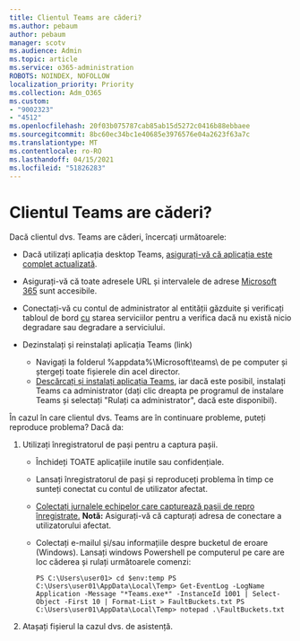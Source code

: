 ```yaml
---
title: Clientul Teams are căderi?
ms.author: pebaum
author: pebaum
manager: scotv
ms.audience: Admin
ms.topic: article
ms.service: o365-administration
ROBOTS: NOINDEX, NOFOLLOW
localization_priority: Priority
ms.collection: Adm_O365
ms.custom:
- "9002323"
- "4512"
ms.openlocfilehash: 20f03b075787cab85ab15d5272c0416b88ebbaee
ms.sourcegitcommit: 8bc60ec34bc1e40685e3976576e04a2623f63a7c
ms.translationtype: MT
ms.contentlocale: ro-RO
ms.lasthandoff: 04/15/2021
ms.locfileid: "51826283"
---
```

# <a name="teams-client-crashing"></a>Clientul Teams are căderi?

Dacă clientul dvs. Teams are căderi, încercați următoarele:

- Dacă utilizați aplicația desktop Teams, [asigurați-vă că aplicația este complet actualizată](https://support.office.com/article/Update-Microsoft-Teams-535a8e4b-45f0-4f6c-8b3d-91bca7a51db1).

- Asigurați-vă că toate adresele URL și intervalele de adrese [Microsoft 365](https://docs.microsoft.com/microsoftteams/connectivity-issues) sunt accesibile.

- Conectați-vă cu contul de administrator al entității găzduite și verificați tabloul de bord [cu](https://docs.microsoft.com/office365/enterprise/view-service-health) starea serviciilor pentru a verifica dacă nu există nicio degradare sau degradare a serviciului.

- Dezinstalați și reinstalați aplicația Teams (link)
    - Navigați la folderul %appdata%\Microsoft\teams\ de pe computer și ștergeți toate fișierele din acel director.
    - [Descărcați și instalați aplicația Teams](https://www.microsoft.com/microsoft-365/microsoft-teams/group-chat-software#office-DesktopAppDownload-ofoushy), iar dacă este posibil, instalați Teams ca administrator (dați clic dreapta pe programul de instalare Teams și selectați "Rulați ca administrator", dacă este disponibil).

În cazul în care clientul dvs. Teams are în continuare probleme, puteți reproduce problema? Dacă da:

1. Utilizați înregistratorul de pași pentru a captura pașii.
    - Închideți TOATE aplicațiile inutile sau confidențiale.
    - Lansați înregistratorul de pași și reproduceți problema în timp ce sunteți conectat cu contul de utilizator afectat.
    - [Colectați jurnalele echipelor care capturează pașii de repro înregistrate.](https://docs.microsoft.com/microsoftteams/log-files) **Notă:** Asigurați-vă că capturați adresa de conectare a utilizatorului afectat.
    - Colectați e-mailul și/sau informațiile despre bucketul de eroare (Windows). Lansați windows Powershell pe computerul pe care are loc căderea și rulați următoarele comenzi:

        `
        PS C:\Users\user01> cd $env:temp
        PS C:\Users\user01\AppData\Local\Temp> Get-EventLog -LogName Application -Message "*Teams.exe*" -InstanceId 1001 | Select-Object -First 10 | Format-List > FaultBuckets.txt
        PS C:\Users\user01\AppData\Local\Temp> notepad .\FaultBuckets.txt
        `
    
2. Atașați fișierul la cazul dvs. de asistență.

